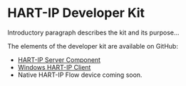 # HART-IP Developer Kit
Introductory paragraph describes the kit and its purpose...

The elements of the developer kit are available on GitHub:
* [HART-IP Server Component](https://github.com/FieldCommGroup/hipserver)
* [Windows HART-IP Client](https://github.com/FieldCommGroup/WindowsHartIpClient)
* Native HART-IP Flow device coming soon.

